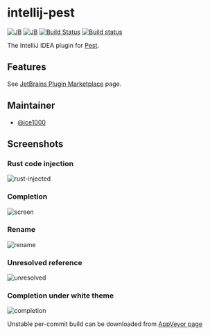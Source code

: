 # intellij-pest

[![JB][d-svg]][jb]
[![JB][v-svg]][jb]
[![Build Status][tv-svg]][tv-url]
[![Build status][av-svg]][av-url]

 [d-svg]: https://img.shields.io/jetbrains/plugin/d/12046-pest.svg
 [v-svg]: https://img.shields.io/jetbrains/plugin/v/12046-pest.svg
 [jb]: https://plugins.jetbrains.com/plugin/12046-pest
 [tv-url]: https://travis-ci.org/pest-parser/intellij-pest
 [tv-svg]: https://travis-ci.org/pest-parser/intellij-pest.svg?branch=master
 [av-url]: https://ci.appveyor.com/project/ice1000/intellij-pest/branch/master
 [av-svg]: https://ci.appveyor.com/api/projects/status/yj5hya5hcdtvt9m0/branch/master?svg=true
 [av-zip]: https://ci.appveyor.com/project/ice1000/intellij-pest/branch/master/artifacts

The IntelliJ IDEA plugin for [Pest](https://pest.rs).

## Features

See [JetBrains Plugin Marketplace][jb] page.

## Maintainer

+ [@ice1000](https://github.com/ice1000)

## Screenshots

### Rust code injection
![rust-injected](https://user-images.githubusercontent.com/16398479/53776511-44c84b00-3ec4-11e9-9771-83106b6ccd57.png)

### Completion
![screen](https://user-images.githubusercontent.com/16398479/53726936-0dfb2200-3e3d-11e9-9ea3-d1bf5511e8cb.gif)

### Rename
![rename](https://user-images.githubusercontent.com/16398479/53726939-0dfb2200-3e3d-11e9-9982-c9c7ed6f7145.gif)

### Unresolved reference
![unresolved](https://user-images.githubusercontent.com/16398479/53726937-0dfb2200-3e3d-11e9-97e7-9072a5fd1a29.jpg)

### Completion under white theme
![completion](https://user-images.githubusercontent.com/16398479/53726938-0dfb2200-3e3d-11e9-9c50-8f3139b30c0d.jpg)

Unstable per-commit build can be downloaded from [AppVeyor page][av-zip]
